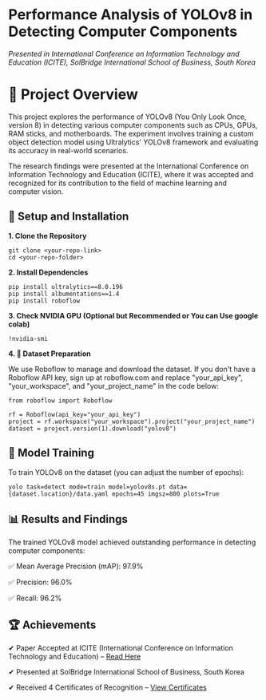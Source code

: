 # Performance Analysis of YOLOv8 in Detecting Computer Components
_Presented in International Conference on Information Technology and Education (ICITE), SolBridge International School of Business, South Korea_
# 📌 Project Overview
This project explores the performance of YOLOv8 (You Only Look Once, version 8) in detecting various computer components such as CPUs, GPUs, RAM sticks, and motherboards. The experiment involves training a custom object detection model using Ultralytics' YOLOv8 framework and evaluating its accuracy in real-world scenarios.

The research findings were presented at the International Conference on Information Technology and Education (ICITE), where it was accepted and recognized for its contribution to the field of machine learning and computer vision.
## 🚀 Setup and Installation
__1. Clone the Repository__

    git clone <your-repo-link>
    cd <your-repo-folder>

__2. Install Dependencies__

    pip install ultralytics==8.0.196
    pip install albumentations==1.4
    pip install roboflow

__3. Check NVIDIA GPU (Optional but Recommended or You can Use google colab)__

    !nvidia-smi

__4. 📂 Dataset Preparation__

We use Roboflow to manage and download the dataset. If you don't have a Roboflow API key, sign up at roboflow.com and replace "your_api_key", "your_workspace", and "your_project_name" in the code below:

    from roboflow import Roboflow
    
    rf = Roboflow(api_key="your_api_key")
    project = rf.workspace("your_workspace").project("your_project_name")
    dataset = project.version(1).download("yolov8")

## 🎯 Model Training
To train YOLOv8 on the dataset (you can adjust the number of epochs):

    yolo task=detect mode=train model=yolov8s.pt data={dataset.location}/data.yaml epochs=45 imgsz=800 plots=True

## 📊 Results and Findings
The trained YOLOv8 model achieved outstanding performance in detecting computer components:

✅ Mean Average Precision (mAP): 97.9%

✅ Precision: 96.0%

✅ Recall: 96.2%

## 🏆 Achievements

✔ Paper Accepted at ICITE (International Conference on Information Technology and Education) – [Read Here]()

✔ Presented at SolBridge International School of Business, South Korea

✔ Received 4 Certificates of Recognition – [View Certificates]()


